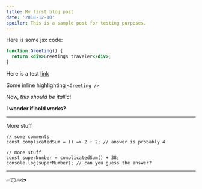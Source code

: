 ```yaml
---
title: My first blog post
date: '2018-12-10'
spoiler: This is a sample post for testing purposes.
---
```


Here is some jsx code:

```jsx
function Greeting() {
  return <div>Greetings traveler</div>;
}
```

Here is a test [link](https://reactjs.org/docs/)

Some inline highlighting `<Greeting />`

Now, _this should be itallic_!

**I wonder if bold works?**

---

More stuff

```jsx{5}
// some comments
const complicatedSum = () => 2 + 2; // answer is probably 4

// more stuff
const superNumber = complicatedSum() + 38;
console.log(superNumber); // can you guess the answer?
```

---

✅🙃🔥🐟
